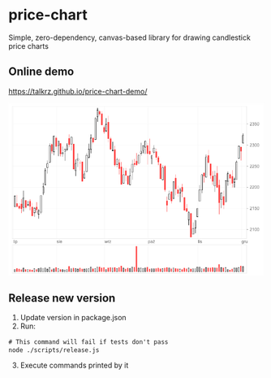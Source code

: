 # price-chart

Simple, zero-dependency, canvas-based library for drawing candlestick price charts

## Online demo
https://talkrz.github.io/price-chart-demo/

![Screenshot](docs/screenshot.png)


## Release new version

1. Update version in package.json
2. Run:
```
# This command will fail if tests don't pass
node ./scripts/release.js
```
3. Execute commands printed by it
